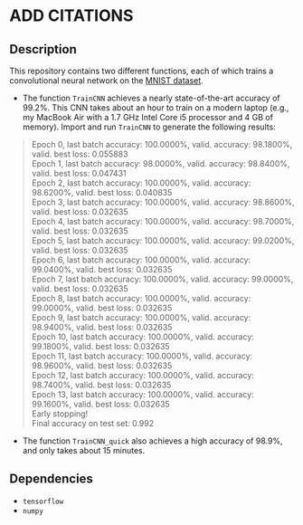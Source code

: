 # ADD CITATIONS



Description
-----------

This repository contains two different functions, each of which trains a convolutional neural network on the [MNIST dataset](http://yann.lecun.com/exdb/mnist/).

* The function `TrainCNN` achieves a nearly state-of-the-art accuracy of 99.2%.  This CNN takes about an hour to train on a modern laptop (e.g., my MacBook Air with a 1.7 GHz Intel Core i5 processor and 4 GB of memory).  Import and run `TrainCNN` to generate the following results:

> Epoch 0, last batch accuracy: 100.0000%, valid. accuracy: 98.1800%, valid. best loss: 0.055883  
> Epoch 1, last batch accuracy: 98.0000%, valid. accuracy: 98.8400%, valid. best loss: 0.047431  
> Epoch 2, last batch accuracy: 100.0000%, valid. accuracy: 98.6200%, valid. best loss: 0.040835  
> Epoch 3, last batch accuracy: 100.0000%, valid. accuracy: 98.8600%, valid. best loss: 0.032635  
> Epoch 4, last batch accuracy: 100.0000%, valid. accuracy: 98.7000%, valid. best loss: 0.032635  
> Epoch 5, last batch accuracy: 100.0000%, valid. accuracy: 99.0200%, valid. best loss: 0.032635  
> Epoch 6, last batch accuracy: 100.0000%, valid. accuracy: 99.0400%, valid. best loss: 0.032635  
> Epoch 7, last batch accuracy: 100.0000%, valid. accuracy: 99.0000%, valid. best loss: 0.032635  
> Epoch 8, last batch accuracy: 100.0000%, valid. accuracy: 99.0000%, valid. best loss: 0.032635  
> Epoch 9, last batch accuracy: 100.0000%, valid. accuracy: 98.9400%, valid. best loss: 0.032635  
> Epoch 10, last batch accuracy: 100.0000%, valid. accuracy: 99.1800%, valid. best loss: 0.032635  
> Epoch 11, last batch accuracy: 100.0000%, valid. accuracy: 98.9600%, valid. best loss: 0.032635  
> Epoch 12, last batch accuracy: 100.0000%, valid. accuracy: 98.7400%, valid. best loss: 0.032635  
> Epoch 13, last batch accuracy: 100.0000%, valid. accuracy: 99.1600%, valid. best loss: 0.032635  
> Early stopping!  
> Final accuracy on test set: 0.992

* The function `TrainCNN_quick` also achieves a high accuracy of 98.9%, and only takes about 15 minutes. 




Dependencies
------------

* `tensorflow`
* `numpy`

